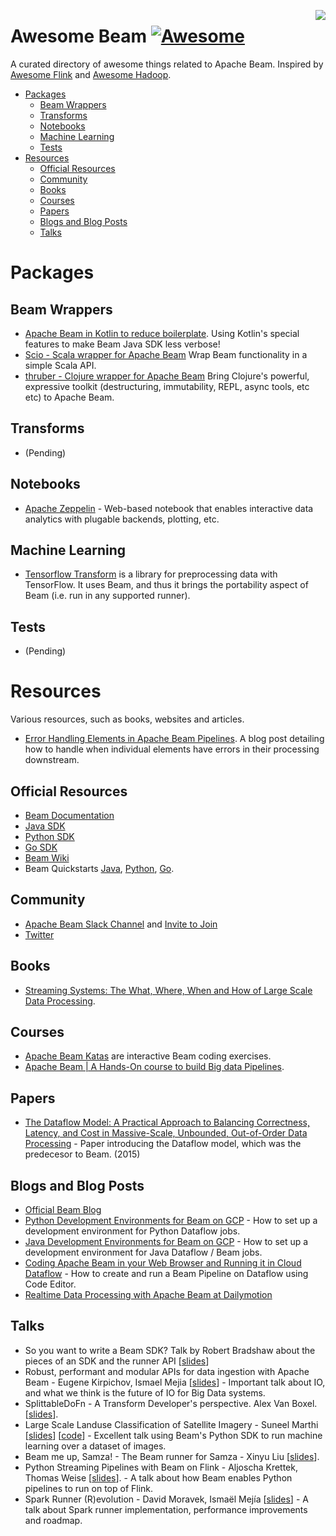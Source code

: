 [<img src="https://beam.apache.org/images/logos/full-color/name-right/beam-logo-full-color-name-right-500.png" align="right">](https://beam.apache.org/)

# Awesome Beam [![Awesome](https://cdn.rawgit.com/sindresorhus/awesome/d7305f38d29fed78fa85652e3a63e154dd8e8829/media/badge.svg)](https://github.com/sindresorhus/awesome)

A curated directory of awesome things related to Apache Beam. Inspired by [Awesome Flink](https://github.com/wuchong/awesome-flink) and [Awesome Hadoop](https://github.com/youngwookim/awesome-hadoop).

- [Packages](#packages)
  - [Beam Wrappers](#beam-wrappers)
  - [Transforms](#transforms)
  - [Notebooks](#notebooks)
  - [Machine Learning](#machine-learning)
  - [Tests](#Tests)
- [Resources](#resources)
  - [Official Resources](#official-resources)
  - [Community](#community)
  - [Books](#books)
  - [Courses](#courses)
  - [Papers](#papers)
  - [Blogs and Blog Posts](#blogs-and-blog-posts)
  - [Talks](#talks)

# Packages

## Beam Wrappers

- [Apache Beam in Kotlin to reduce boilerplate](https://blog.papercut.com/apache-beam-in-kotlin-to-reduce-the-boilerplate-code/). Using Kotlin's special features to make Beam Java SDK less verbose!
- [Scio - Scala wrapper for Apache Beam](https://github.com/spotify/scio) Wrap Beam functionality in a simple Scala API.
- [thruber - Clojure wrapper for Apache Beam](https://github.com/atdixon/thurber) Bring Clojure's powerful, expressive toolkit (destructuring, immutability, REPL, async tools, etc etc) to Apache Beam.

## Transforms

- (Pending)

## Notebooks

- [Apache Zeppelin](http://zeppelin.apache.org/) - Web-based notebook that enables interactive data analytics with plugable backends, plotting, etc.

## Machine Learning

- [Tensorflow Transform](https://www.tensorflow.org/tfx/transform/) is a library for preprocessing data with TensorFlow. It uses Beam, and thus it brings the portability aspect of Beam (i.e. run in any supported runner).

## Tests

- (Pending)

# Resources

Various resources, such as books, websites and articles.

- [Error Handling Elements in Apache Beam Pipelines](https://medium.com/@vallerylancey/error-handling-elements-in-apache-beam-pipelines-fffdea91af2a). A blog post detailing how to handle when individual elements have errors in their processing downstream.

## Official Resources

- [Beam Documentation](https://beam.apache.org/documentation/)
 - [Java SDK](https://beam.apache.org/documentation/sdks/java/)
 - [Python SDK](https://beam.apache.org/documentation/sdks/python/)
 - [Go SDK](https://beam.apache.org/documentation/sdks/go/)
- [Beam Wiki](https://cwiki.apache.org/confluence/display/BEAM)
- Beam Quickstarts [Java](https://beam.apache.org/get-started/quickstart-java/), [Python](https://beam.apache.org/get-started/quickstart-py/), [Go](https://beam.apache.org/get-started/quickstart-go/).

## Community

- [Apache Beam Slack Channel](https://the-asf.slack.com/messages/beam) and [Invite to Join](http://s.apache.org/slack-invite)
- [Twitter](https://twitter.com/ApacheBeam)

## Books

- [Streaming Systems: The What, Where, When and How of Large Scale Data Processing](http://streamingbook.net/).

## Courses

- [Apache Beam Katas](https://github.com/apache/beam/tree/master/learning/katas) are interactive Beam coding exercises.
- [Apache Beam | A Hands-On course to build Big data Pipelines](https://www.udemy.com/course/apache-beam-a-hands-on-course-to-build-big-data-pipelines/).

## Papers

- [The Dataflow Model: A Practical Approach to Balancing Correctness, Latency, and Cost in Massive-Scale, Unbounded, Out-of-Order Data Processing](http://people.csail.mit.edu/matei/courses/2015/6.S897/readings/google-dataflow.pdf) - Paper introducing the Dataflow model, which was the predecesor to Beam. (2015)

## Blogs and Blog Posts

- [Official Beam Blog](http://beam.apache.org/blog/)
- [Python Development Environments for Beam on GCP](https://medium.com/google-cloud/python-development-environments-for-apache-beam-on-google-cloud-platform-b6f276b344df) - How to set up a development environment for Python Dataflow jobs.
- [Java Development Environments for Beam on GCP](https://medium.com/google-cloud/setting-up-a-java-development-environment-for-apache-beam-on-google-cloud-platform-ec0c6c9fbb39) - How to set up a development environment for Java Dataflow / Beam jobs.
- [Coding Apache Beam in your Web Browser and Running it in Cloud Dataflow](https://medium.com/google-cloud/coding-apache-beam-in-your-web-browser-and-running-it-in-cloud-dataflow-c41c275d42c8) - How to create and run a Beam Pipeline on Dataflow using Code Editor.
- [Realtime Data Processing with Apache Beam at Dailymotion](https://medium.com/dailymotion/realtime-data-processing-with-apache-beam-and-google-dataflow-at-dailymotion-7d1b994dc816)

## Talks

- So you want to write a Beam SDK? Talk by Robert Bradshaw about the pieces of an SDK and the runner API [[slides](https://docs.google.com/presentation/d/1Cso0XP9dmj77OD9Bd53C1M3W1sPJF0ZnA20gzb2BPhE/edit#slide=id.p)]
- Robust, performant and modular APIs for  data ingestion with Apache Beam - Eugene Kirpichov, Ismael Mejia [[slides](https://docs.google.com/presentation/d/1Ei4T39zS2rNDPjUG-vlEqaqjwG9kMbq_b3S7EsRGj04/edit#slide=id.g41f7bcddd4_0_6)] - Important talk about IO, and what we think is the future of IO for Big Data systems.
- SplittableDoFn - A Transform Developer's perspective. Alex Van Boxel. [[slides](https://docs.google.com/presentation/d/1dSc6oKh5pZItQPB_QiUyEoLT2TebMnj-pmdGipkVFPk/edit#slide=id.g3f64cc4601_2_46)].
- Large Scale Landuse Classification of Satellite Imagery - Suneel Marthi [[slides](https://smarthi.github.io/BBuzz18-Satellite-image-classification-for-landuse/)] [[code](https://github.com/smarthi/satellite-images)] - Excellent talk using Beam's Python SDK to run machine learning over a dataset of images.
- Beam me up, Samza! - The Beam runner for Samza - Xinyu Liu [[slides](https://www.slideshare.net/XinyuLiu11/beam-me-up-samza)].
- Python Streaming Pipelines with Beam on Flink - Aljoscha Krettek, Thomas Weise [[slides](https://docs.google.com/presentation/d/1RUq9dFgu21DhuxVkLu1AewJTHAxMhO1EeBeWFXMAKKg/edit#slide=id.g119cd57211_0_16)]. - A talk about how Beam enables Python pipelines to run on top of Flink.
- Spark Runner (R)evolution - David Moravek, Ismaël Mejía [[slides](https://docs.google.com/presentation/d/1d2irEnzXqpUKSeBCF4QSeCvDYfVUcUpTW4DY0xvOREQ/edit?usp=sharing)] - A talk about Spark runner implementation, performance improvements and roadmap.
